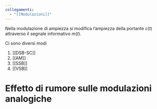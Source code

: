 ```yaml
---
collegamenti:
  - "[[Modulazioni]]"
---
```

Nella modulazione di ampiezza si modifica l’ampiezza della portante $c(t)$ attraverso il segnale informativo $m(t)$.

Ci sono diversi modi
1) [[DSB-SC]]
2) [[AM]]
3) [[SSB]]
4) [[VSB]]

# Effetto di rumore sulle modulazioni analogiche

